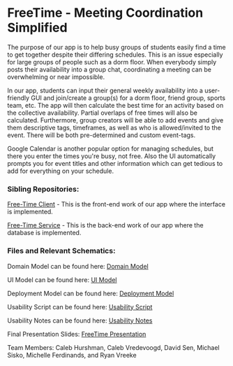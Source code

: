 # FreeTime - Meeting Coordination Simplified

The purpose of our app is to help busy groups of students easily find a time to get together despite their differing schedules. This is an issue especially for large groups of people such as a dorm floor. When everybody simply posts their availability into a group chat, coordinating a meeting can be overwhelming or near impossible.

In our app, students can input their general weekly availability into a user-friendly GUI and join/create a group(s) for a dorm floor, friend group, sports team, etc. The app will then calculate the best time for an activity based on the collective availability. Partial overlaps of free times will also be calculated. Furthermore, group creators will be able to add events and give them descriptive tags, timeframes, as well as who is allowed/invited to the event. There will be both pre-determined and custom event-tags.

Google Calendar is another popular option for managing schedules, but there you enter the times you're busy, not free. Also the UI automatically prompts you for event titles and other information which can get tedious to add for everything on your schedule.

### Sibling Repositories:

[Free-Time Client](https://github.com/calvin-cs262-fall2020-teamD/freetime-client) - This is the front-end work of our app where the interface is implemented.

[Free-Time Service](https://github.com/calvin-cs262-fall2020-teamD/freetime-service) - This is the back-end work of our app where the database is implemented.

### Files and Relevant Schematics:

  Domain Model can be found here: [Domain Model](https://github.com/calvin-cs262-fall2020-teamD/freetime-project/blob/master/domainModel.png)

  UI Model can be found here: [UI Model](https://github.com/calvin-cs262-fall2020-teamD/freetime-project/blob/master/UI_Diagram.png)

  Deployment Model can be found here: [Deployment Model](https://github.com/calvin-cs262-fall2020-teamD/freetime-project/blob/master/deploymentModel.png)

  Usability Script can be found here: [Usability Script](https://github.com/calvin-cs262-fall2020-teamD/freetime-project/blob/master/Usability_Script_v7.pdf)
  
  Usability Notes can be found here: [Usability Notes](https://github.com/calvin-cs262-fall2020-teamD/freetime-project/blob/master/User_Report.pdf)
  
  Final Presentation Slides: [FreeTime Presentation](https://docs.google.com/presentation/d/1iOKJNzBBa4xkLOwWO9vmuAHVfgIpYGsI3i2g_L8u2GM/edit#slide=id.g786ce5d372_0_72)

Team Members: Caleb Hurshman, Caleb Vredevoogd, David Sen,
Michael Sisko, Michelle Ferdinands, and Ryan Vreeke
